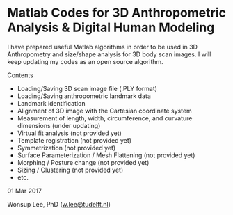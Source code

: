 # Matlab Codes for 3D Anthropometric Analysis & Digital Human Modeling

I have prepared useful Matlab algorithms in order to be used in 3D Anthropometry and size/shape analysis for 3D body scan images. I will keep updating my codes as an open source algorithm.

Contents
- Loading/Saving 3D scan image file (.PLY format)
- Loading/Saving anthropometric landmark data
- Landmark identification
- Alignment of 3D image with the Cartesian coordinate system
- Measurement of length, width, circumference, and curvature dimensions (under updating)
- Virtual fit analysis (not provided yet)
- Template registration (not provided yet)
- Symmetrization (not provided yet)
- Surface Parameterization / Mesh Flattening (not provided yet)
- Morphing / Posture change (not provided yet)
- Sizing / Clustering (not provided yet)
- etc.


01 Mar 2017

Wonsup Lee, PhD (w.lee@tudelft.nl)
